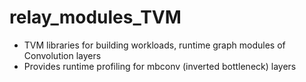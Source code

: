 # relay_modules_TVM
- TVM libraries for building workloads, runtime graph modules of Convolution layers
- Provides runtime profiling for mbconv (inverted bottleneck) layers
